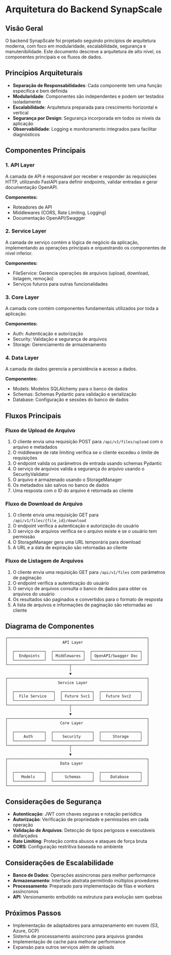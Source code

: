 # Arquitetura do Backend SynapScale

## Visão Geral

O backend SynapScale foi projetado seguindo princípios de arquitetura moderna, com foco em modularidade, escalabilidade, segurança e manutenibilidade. Este documento descreve a arquitetura de alto nível, os componentes principais e os fluxos de dados.

## Princípios Arquiteturais

- **Separação de Responsabilidades**: Cada componente tem uma função específica e bem definida
- **Modularidade**: Componentes são independentes e podem ser testados isoladamente
- **Escalabilidade**: Arquitetura preparada para crescimento horizontal e vertical
- **Segurança por Design**: Segurança incorporada em todos os níveis da aplicação
- **Observabilidade**: Logging e monitoramento integrados para facilitar diagnósticos

## Componentes Principais

### 1. API Layer

A camada de API é responsável por receber e responder às requisições HTTP, utilizando FastAPI para definir endpoints, validar entradas e gerar documentação OpenAPI.

**Componentes:**
- Roteadores de API
- Middlewares (CORS, Rate Limiting, Logging)
- Documentação OpenAPI/Swagger

### 2. Service Layer

A camada de serviço contém a lógica de negócio da aplicação, implementando as operações principais e orquestrando os componentes de nível inferior.

**Componentes:**
- FileService: Gerencia operações de arquivos (upload, download, listagem, remoção)
- Serviços futuros para outras funcionalidades

### 3. Core Layer

A camada core contém componentes fundamentais utilizados por toda a aplicação.

**Componentes:**
- Auth: Autenticação e autorização
- Security: Validação e segurança de arquivos
- Storage: Gerenciamento de armazenamento

### 4. Data Layer

A camada de dados gerencia a persistência e acesso a dados.

**Componentes:**
- Models: Modelos SQLAlchemy para o banco de dados
- Schemas: Schemas Pydantic para validação e serialização
- Database: Configuração e sessões do banco de dados

## Fluxos Principais

### Fluxo de Upload de Arquivo

1. O cliente envia uma requisição POST para `/api/v1/files/upload` com o arquivo e metadados
2. O middleware de rate limiting verifica se o cliente excedeu o limite de requisições
3. O endpoint valida os parâmetros de entrada usando schemas Pydantic
4. O serviço de arquivos valida a segurança do arquivo usando o SecurityValidator
5. O arquivo é armazenado usando o StorageManager
6. Os metadados são salvos no banco de dados
7. Uma resposta com o ID do arquivo é retornada ao cliente

### Fluxo de Download de Arquivo

1. O cliente envia uma requisição GET para `/api/v1/files/{file_id}/download`
2. O endpoint verifica a autenticação e autorização do usuário
3. O serviço de arquivos verifica se o arquivo existe e se o usuário tem permissão
4. O StorageManager gera uma URL temporária para download
5. A URL e a data de expiração são retornadas ao cliente

### Fluxo de Listagem de Arquivos

1. O cliente envia uma requisição GET para `/api/v1/files` com parâmetros de paginação
2. O endpoint verifica a autenticação do usuário
3. O serviço de arquivos consulta o banco de dados para obter os arquivos do usuário
4. Os resultados são paginados e convertidos para o formato de resposta
5. A lista de arquivos e informações de paginação são retornadas ao cliente

## Diagrama de Componentes

```
┌─────────────────────────────────────────────────────────────┐
│                        API Layer                            │
│                                                             │
│  ┌─────────────┐  ┌─────────────┐  ┌─────────────────────┐  │
│  │  Endpoints  │  │ Middlewares │  │ OpenAPI/Swagger Doc │  │
│  └─────────────┘  └─────────────┘  └─────────────────────┘  │
└───────────────────────────┬─────────────────────────────────┘
                            │
                            ▼
┌─────────────────────────────────────────────────────────────┐
│                      Service Layer                          │
│                                                             │
│  ┌─────────────────┐  ┌─────────────┐  ┌─────────────────┐  │
│  │  File Service   │  │ Future Svc1 │  │  Future Svc2    │  │
│  └─────────────────┘  └─────────────┘  └─────────────────┘  │
└───────────────────────────┬─────────────────────────────────┘
                            │
                            ▼
┌─────────────────────────────────────────────────────────────┐
│                       Core Layer                            │
│                                                             │
│  ┌─────────────┐  ┌─────────────────┐  ┌─────────────────┐  │
│  │    Auth     │  │    Security     │  │     Storage     │  │
│  └─────────────┘  └─────────────────┘  └─────────────────┘  │
└───────────────────────────┬─────────────────────────────────┘
                            │
                            ▼
┌─────────────────────────────────────────────────────────────┐
│                       Data Layer                            │
│                                                             │
│  ┌─────────────┐  ┌─────────────────┐  ┌─────────────────┐  │
│  │   Models    │  │     Schemas     │  │    Database     │  │
│  └─────────────┘  └─────────────────┘  └─────────────────┘  │
└─────────────────────────────────────────────────────────────┘
```

## Considerações de Segurança

- **Autenticação**: JWT com chaves seguras e rotação periódica
- **Autorização**: Verificação de propriedade e permissões em cada operação
- **Validação de Arquivos**: Detecção de tipos perigosos e executáveis disfarçados
- **Rate Limiting**: Proteção contra abusos e ataques de força bruta
- **CORS**: Configuração restritiva baseada no ambiente

## Considerações de Escalabilidade

- **Banco de Dados**: Operações assíncronas para melhor performance
- **Armazenamento**: Interface abstrata permitindo múltiplos provedores
- **Processamento**: Preparado para implementação de filas e workers assíncronos
- **API**: Versionamento embutido na estrutura para evolução sem quebras

## Próximos Passos

- Implementação de adaptadores para armazenamento em nuvem (S3, Azure, GCP)
- Sistema de processamento assíncrono para arquivos grandes
- Implementação de cache para melhorar performance
- Expansão para outros serviços além de uploads
